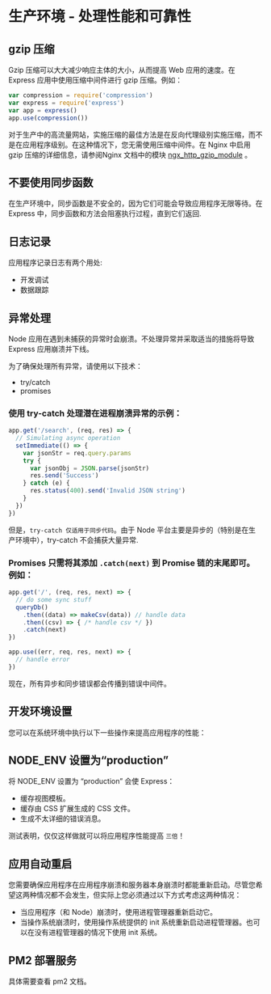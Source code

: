 # 生产环境 - 处理性能和可靠性

## gzip 压缩
Gzip 压缩可以大大减少响应主体的大小，从而提高 Web 应用的速度。在 Express 应用中使用压缩中间件进行 gzip 压缩。例如：

```js
var compression = require('compression')
var express = require('express')
var app = express()
app.use(compression())
```
对于生产中的高流量网站，实施压缩的最佳方法是在反向代理级别实施压缩，而不是在应用程序级别。在这种情况下，您无需使用压缩中间件。在 Nginx 中启用 gzip 压缩的详细信息，请参阅Nginx 文档中的模块 [ngx_http_gzip_module](https://nginx.org/en/docs/http/ngx_http_gzip_module.html) 。

## 不要使用同步函数
在生产环境中，同步函数是不安全的，因为它们可能会导致应用程序无限等待。在 Express 中，同步函数和方法会阻塞执行过程，直到它们返回.

## 日志记录
应用程序记录日志有两个用处:
- 开发调试
- 数据跟踪

## 异常处理
Node 应用在遇到未捕获的异常时会崩溃。不处理异常并采取适当的措施将导致 Express 应用崩溃并下线。

为了确保处理所有异常，请使用以下技术：
- try/catch
- promises

### 使用 try-catch 处理潜在进程崩溃异常的示例：
```js
app.get('/search', (req, res) => {
  // Simulating async operation
  setImmediate(() => {
    var jsonStr = req.query.params
    try {
      var jsonObj = JSON.parse(jsonStr)
      res.send('Success')
    } catch (e) {
      res.status(400).send('Invalid JSON string')
    }
  })
})
```
但是，`try-catch 仅适用于同步代码`。由于 Node 平台主要是异步的（特别是在生产环境中），try-catch 不会捕获大量异常.

### Promises 只需将其添加 `.catch(next)` 到 Promise 链的末尾即可。例如：
```js
app.get('/', (req, res, next) => {
  // do some sync stuff
  queryDb()
    .then((data) => makeCsv(data)) // handle data
    .then((csv) => { /* handle csv */ })
    .catch(next)
})

app.use((err, req, res, next) => {
  // handle error
})
```
现在，所有异步和同步错误都会传播到错误中间件。

## 开发环境设置
您可以在系统环境中执行以下一些操作来提高应用程序的性能：

## NODE_ENV 设置为“production”
将 NODE_ENV 设置为 “production” 会使 Express：
- 缓存视图模板。
- 缓存由 CSS 扩展生成的 CSS 文件。
- 生成不太详细的错误消息。

测试表明，仅仅这样做就可以将应用程序性能提高 `三倍`！

## 应用自动重启
您需要确保应用程序在应用程序崩溃和服务器本身崩溃时都能重新启动。尽管您希望这两种情况都不会发生，但实际上您必须通过以下方式考虑这两种情况：
- 当应用程序（和 Node）崩溃时，使用进程管理器重新启动它。
- 当操作系统崩溃时，使用操作系统提供的 init 系统重新启动进程管理器。也可以在没有进程管理器的情况下使用 init 系统。

## PM2 部署服务
具体需要查看 pm2 文档。

